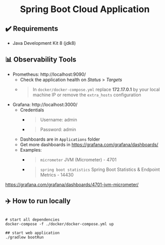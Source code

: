 <h1 align="center">Spring Boot Cloud Application</h1>

## :heavy_check_mark: Requirements
 - Java Development Kit 8 (jdk8)

## :bar_chart: Observability Tools
 - Prometheus: http://localhost:9090/
   - Check the application health on _Status_ > _Targets_
   - > In `docker/docker-compose.yml` replace **172.17.0.1** by your local machine IP or remove the `extra_hosts` configuration
 - Grafana: http://localhost:3000/
   - Credentials
     - > Username: admin
     - > Password: admin
   - Dashboards are in `Applications` folder
   - Get more dashboards in https://grafana.com/grafana/dashboards/
   - Examples: 
     - > `micrometer` JVM (Micrometer) - 4701
     - > `spring boot statistics` Spring Boot Statistics & Endpoint Metrics - 14430

https://grafana.com/grafana/dashboards/4701-jvm-micrometer/

## :airplane: How to run locally
```shell

# start all dependencies
docker-compose -f ./docker/docker-compose.yml up

## start web application
./gradlew bootRun
  
```